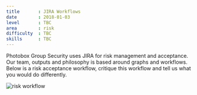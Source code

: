 ```yaml
---
title       : JIRA Workflows
date        : 2018-01-03
level       : TBC
area        : risk
difficulty  : TBC
skills      : TBC
---
```


Photobox Group Security uses JIRA for risk management and acceptance. Our team, outputs and philosophy is based around graphs and workflows. Below is a risk acceptance workflow, critique this workflow and tell us what you would do differently.

![risk workflow](/img/risk_workflow.png "Risk Workflow")